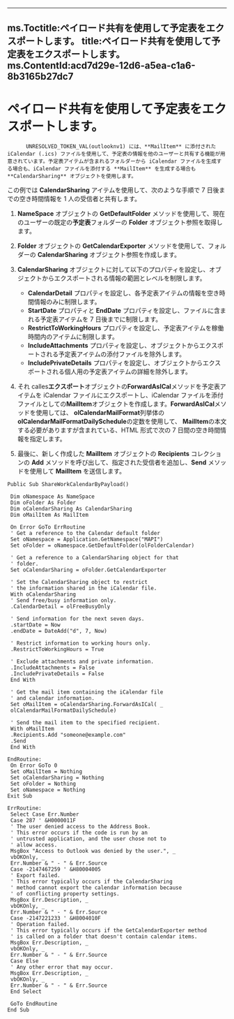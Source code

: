 

---
ms.Toctitle:ペイロード共有を使用して予定表をエクスポートします。
title:ペイロード共有を使用して予定表をエクスポートします。
ms.ContentId:acd7d29e-12d6-a5ea-c1a6-8b3165b27dc7
---
# ペイロード共有を使用して予定表をエクスポートします。





          UNRESOLVED_TOKEN_VAL(outlooknv1) には、**MailItem** に添付された iCalendar (.ics) ファイルを使用して、予定表の情報を他のユーザーと共有する機能が用意されています。予定表アイテムが含まれるフォルダーから iCalendar ファイルを生成する場合も、iCalendar ファイルを添付する **MailItem** を生成する場合も **CalendarSharing** オブジェクトを使用します。



この例では **CalendarSharing** アイテムを使用して、次のような手順で 7 日後までの空き時間情報を 1 人の受信者と共有します。

1. **NameSpace** オブジェクトの **GetDefaultFolder** メソッドを使用して、現在のユーザーの既定の**予定表**フォルダーの **Folder** オブジェクト参照を取得します。
2. **Folder** オブジェクトの **GetCalendarExporter** メソッドを使用して、フォルダーの **CalendarSharing** オブジェクト参照を作成します。
3. **CalendarSharing** オブジェクトに対して以下のプロパティを設定し、オブジェクトからエクスポートされる情報の範囲とレベルを制限します。

    - **CalendarDetail** プロパティを設定し、各予定表アイテムの情報を空き時間情報のみに制限します。
    - **StartDate** プロパティと **EndDate** プロパティを設定し、ファイルに含まれる予定表アイテムを 7 日後までに制限します。
    - **RestrictToWorkingHours** プロパティを設定し、予定表アイテムを稼働時間内のアイテムに制限します。
    - **IncludeAttachments** プロパティを設定し、オブジェクトからエクスポートされる予定表アイテムの添付ファイルを除外します。
    - **IncludePrivateDetails** プロパティを設定し、オブジェクトからエクスポートされる個人用の予定表アイテムの詳細を除外します。
5. それ calles**エクスポート**オブジェクトの**ForwardAsICal**メソッドを予定表アイテムを iCalendar ファイルにエクスポートし、iCalendar ファイルを添付ファイルとしての**MailItem**オブジェクトを作成します。**ForwardAsICal**メソッドを使用しては、 **olCalendarMailFormat**列挙体の**olCalendarMailFormatDailySchedule**の定数を使用して、 **MailItem**の本文する必要がありますが含まれている、HTML 形式で次の 7 日間の空き時間情報を指定します。
6. 最後に、新しく作成した **MailItem** オブジェクトの **Recipients** コレクションの **Add** メソッドを呼び出して、指定された受信者を追加し、**Send** メソッドを使用して **MailItem** を送信します。


```sourcecode
Public Sub ShareWorkCalendarByPayload() 
 
 Dim oNamespace As NameSpace 
 Dim oFolder As Folder 
 Dim oCalendarSharing As CalendarSharing 
 Dim oMailItem As MailItem 
 
 On Error GoTo ErrRoutine 
 ' Get a reference to the Calendar default folder 
 Set oNamespace = Application.GetNamespace("MAPI") 
 Set oFolder = oNamespace.GetDefaultFolder(olFolderCalendar) 
 
 ' Get a reference to a CalendarSharing object for that 
 ' folder. 
 Set oCalendarSharing = oFolder.GetCalendarExporter 
 
 ' Set the CalendarSharing object to restrict 
 ' the information shared in the iCalendar file. 
 With oCalendarSharing 
 ' Send free/busy information only. 
 .CalendarDetail = olFreeBusyOnly 
 
 ' Send information for the next seven days. 
 .startDate = Now 
 .endDate = DateAdd("d", 7, Now) 
 
 ' Restrict information to working hours only. 
 .RestrictToWorkingHours = True 
 
 ' Exclude attachments and private information. 
 .IncludeAttachments = False 
 .IncludePrivateDetails = False 
 End With 
 
 ' Get the mail item containing the iCalendar file 
 ' and calendar information. 
 Set oMailItem = oCalendarSharing.ForwardAsICal( _ 
 olCalendarMailFormatDailySchedule) 
 
 ' Send the mail item to the specified recipient. 
 With oMailItem 
 .Recipients.Add "someone@example.com" 
 .Send 
 End With 
 
EndRoutine: 
 On Error GoTo 0 
 Set oMailItem = Nothing 
 Set oCalendarSharing = Nothing 
 Set oFolder = Nothing 
 Set oNamespace = Nothing 
Exit Sub 
 
ErrRoutine: 
 Select Case Err.Number 
 Case 287 ' &H0000011F 
 ' The user denied access to the Address Book. 
 ' This error occurs if the code is run by an 
 ' untrusted application, and the user chose not to 
 ' allow access. 
 MsgBox "Access to Outlook was denied by the user.", _ 
 vbOKOnly, _ 
 Err.Number & " - " & Err.Source 
 Case -2147467259 ' &H80004005 
 ' Export failed. 
 ' This error typically occurs if the CalendarSharing 
 ' method cannot export the calendar information because 
 ' of conflicting property settings. 
 MsgBox Err.Description, _ 
 vbOKOnly, _ 
 Err.Number & " - " & Err.Source 
 Case -2147221233 ' &H8004010F 
 ' Operation failed. 
 ' This error typically occurs if the GetCalendarExporter method 
 ' is called on a folder that doesn't contain calendar items. 
 MsgBox Err.Description, _ 
 vbOKOnly, _ 
 Err.Number & " - " & Err.Source 
 Case Else 
 ' Any other error that may occur. 
 MsgBox Err.Description, _ 
 vbOKOnly, _ 
 Err.Number & " - " & Err.Source 
 End Select 
 
 GoTo EndRoutine 
End Sub 

```



